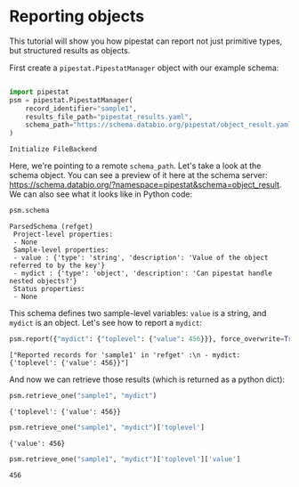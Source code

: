 # Reporting objects

This tutorial will show you how pipestat can report not just primitive types, but structured results as objects.

First create a `pipestat.PipestatManager` object with our example schema:


```python

```


```python
import pipestat
psm = pipestat.PipestatManager(
    record_identifier="sample1",
    results_file_path="pipestat_results.yaml",
    schema_path="https://schema.databio.org/pipestat/object_result.yaml",
)
```

    Initialize FileBackend


Here, we're pointing to a remote `schema_path`. Let's take a look at the schema object. You can see a preview of it here at the schema server: <https://schema.databio.org/?namespace=pipestat&schema=object_result>. We can also see what it looks like in Python code:


```python
psm.schema
```




    ParsedSchema (refget)
     Project-level properties:
     - None
     Sample-level properties:
     - value : {'type': 'string', 'description': 'Value of the object referred to by the key'}
     - mydict : {'type': 'object', 'description': 'Can pipestat handle nested objects?'}
     Status properties:
     - None



This schema defines two sample-level variables: `value` is a string, and `mydict` is an object. Let's see how to report a `mydict`:


```python
psm.report({"mydict": {"toplevel": {"value": 456}}}, force_overwrite=True)
```




    ["Reported records for 'sample1' in 'refget' :\n - mydict: {'toplevel': {'value': 456}}"]



And now we can retrieve those results (which is returned as a python dict):


```python
psm.retrieve_one("sample1", "mydict")
```




    {'toplevel': {'value': 456}}




```python
psm.retrieve_one("sample1", "mydict")['toplevel']
```




    {'value': 456}




```python
psm.retrieve_one("sample1", "mydict")['toplevel']['value']
```




    456




```python

```
